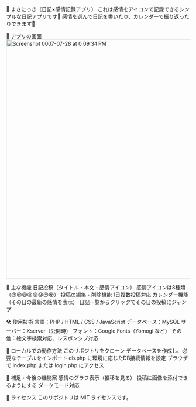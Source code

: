 🌼 まさにっき（日記×感情記録アプリ）
  これは感情をアイコンで記録できるシンプルな日記アプリです🌈
  感情を選んで日記を書いたり、カレンダーで振り返ったりできます📝

📸 アプリの画面
  <img width="1280" height="652" alt="Screenshot 0007-07-28 at 0 09 34 PM" src="https://github.com/user-attachments/assets/ffe1a350-fa61-4343-a0b0-d1a7fa80a8c9" />

🌟 主な機能
  日記投稿（タイトル・本文・感情アイコン）
  感情アイコンは8種類（😍😌😆😐😢😞😶😵）
  投稿の編集・削除機能
  1日複数投稿対応
  カレンダー機能（その日の最新の感情を表示）
  日記一覧からクリックでその日の投稿にジャンプ

🛠 使用技術
  言語：PHP / HTML / CSS / JavaScript
  データベース：MySQL
  サーバー：Xserver（公開時）
  フォント：Google Fonts（Yomogi など）
  その他：絵文字検索対応、レスポンシブ対応

🧪 ローカルでの動作方法
  このリポジトリをクローン
  データベースを作成し、必要なテーブルをインポート
  db.php に環境に応じたDB接続情報を設定
  ブラウザで index.php または login.php にアクセス

💬 補足・今後の機能案
  感情のグラフ表示（推移を見る）
  投稿に画像を添付できるようにする
  ダークモード対応

📄 ライセンス
  このリポジトリは MIT ライセンスです。
